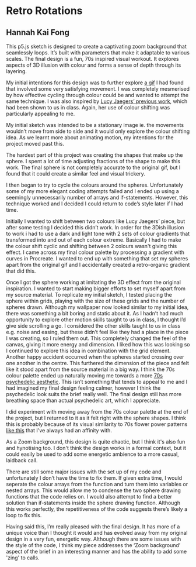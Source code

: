 # Retro Rotations
## Hannah Kai Fong

This p5.js sketch is designed to create a captivating zoom background that seamlessly loops. It’s built with parameters that make it adaptable to various scales.
The final design is a fun, 70s inspired visual workout. It explores aspects of 3D illusion with colour and forms a sense of depth through its layering.


My initial intentions for this design was to further explore [a gif](https://bestanimations.com/Balls&Buttons/amazing-3d-computer-ball-sphere-art-animated-gif-6.gif) I had found that involved some very satisfying movement. I was completely mesmerised by how effective cycling through colour could be and wanted to attempt the same technique. I was also inspired by [Lucy Jaegers’ previous work](https://nuku.wgtn.ac.nz/courses/19107/files/1868546?module_item_id=402239), which had been shown to us in class. Again, her use of colour shifting was particularly appealing to me.

My initial sketch was intended to be a stationary image ie. the movements wouldn’t move from side to side and it would only explore the colour shifting idea. As we learnt more about animating motion, my intentions for the project moved past this. 

The hardest part of this project was creating the shapes that make up the sphere. I spent a lot of time adjusting fractions of the shape to make this work. The final sphere is not completely accurate to the original gif, but I found that it could create a similar feel and visual trickery. 

I then began to try to cycle the colours around the spheres. Unfortunately some of my more elegant coding attempts failed and I ended up using a seemingly unnecessarily number of arrays and if-statements. However, this technique worked and I decided I could return to code’s style later if I had time. 

Initially I wanted to shift between two colours like Lucy Jaegers’ piece, but after some testing I decided this didn’t work. In order for the 3Dish illusion to work i had to use a dark and light tone with 2 sets of colour gradients that transformed into and out of each colour extreme. Basically I had to make the colour shift cyclic and shifting between 2 colours wasn't giving this effect. 
I came across my final colour palette by processing a gradient with curves in Procreate. I wanted to end up with something that set my spheres apart from the original gif and I accidentally created a retro-organic gradient that did this. 

Once I got the sphere working at imitating the 3D effect from the original inspiration. I wanted to start making bigger efforts to set myself apart from my source material. To replicate my initial sketch, I tested placing the sphere within grids, playing with the size of these grids and the number of spheres drawn. Although my wallpaper now looked similar to my initial idea, there was something a bit boring and static about it. 
As I hadn’t had much opportunity to explore other motion skills taught to us in class, I thought I’d give side scrolling a go. I considered the other skills taught to us in class e.g. noise and easing, but these didn’t feel like they had a place in the piece I was creating, so I ruled them out. This completely changed the feel of the canvas, giving it more energy and dimension. I liked how this was looking so I continued to explore this idea in combination with the grid element. Another happy accident occurred when the spheres started crossing over one another in the centre. This furthered the dimension of the piece and felt like it stood apart from the source material in a big way. 
I think the 70s colour palette ended up naturally moving me towards a more [70s psychedelic aesthetic](https://www.pinterest.com/vivianic/psychedelic/). This isn’t something that tends to appeal to me and I had imagined my final design feeling calmer, however I think the psychedelic look suits the brief really well. The final design still has more breathing space than actual psychedelic art, which I appreciate. 

I did experiment with moving away from the 70s colour palette at the end of the project, but I returned to it as it felt right with the sphere shapes. I think this is probably because of its visual similarity to 70s flower power patterns [like this](https://carmengonzalezartist.com/product/delicate-flower-power-20x20-acrylic-on-canvas-original/) that I've always had an affinity with.

As a Zoom background, this design is quite chaotic, but I think it's also fun and hynotising too. I don't think the design works in a formal context, but it could easily be used to add some energetic ambience to a more casual, laidback call.

There are still some major issues with the set up of my code and unfortunately I don’t have the time to fix them. If given extra time, I would seperate the colour arrays from the function and turn them into variables or nested arrays. This would allow me to condense the two sphere drawing functions that the code relies on. I would also attempt to find a better solution than if-statements inside the sphere drawing function. Although this works perfectly, the repetitiveness of the code suggests there’s likely a loop to fix this. 

Having said this, I’m really pleased with the final design. It has more of a unique voice than I thought it would and has evolved away from my original design in a very fun, energetic way. Although there are some issues with the style of the code, I think my piece addresses the ‘Zoom background’ aspect of the brief in an interesting manner and has the ability to add some 'zing' to calls. 

